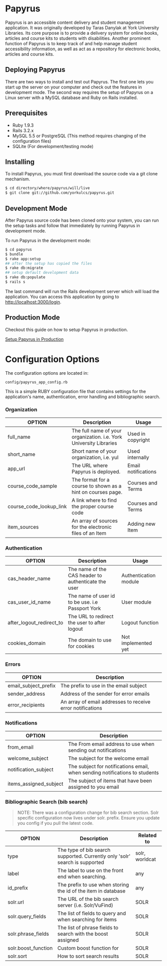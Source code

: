 Papyrus
========================================================================

Papyrus is an accessible content delivery and student management application. It was originally developed by Taras Danylak at York University Libraries. Its core purpose is to provide a delivery system for online books, articles and course kits to students with disabilities. Another prominent function of Papyrus is to keep track of and help manage student accessibility information, as well as act as a repository for electronic books, articles and course kits.

Deploying Papyrus
------------------

There are two ways to install and test out Papyrus. The first one lets you start up the server on your computer and check out the features in development mode. The second way requires the setup of Papyrus on a Linux server with a MySQL database and Ruby on Rails installed.

Prerequisites
-------------

- Ruby 1.9.3
- Rails 3.2.x
- MySQL 5.5 or PostgreSQL (This method requires changing of the configuration files)
- SQLite (For development/testing mode)

Installing
----------

To install Papyrus, you must first download the source code via a git clone mechanism.

```sh
$ cd directory/where/papyrus/will/live
$ git clone git://github.com/yorkulcs/papyrus.git
```

Development Mode
----------------

After Papyrus source code has been cloned onto your system, you can run the setup tasks and follow that immediately by running Papyrus in development mode.

To run Papyrus in the development mode:

```sh
$ cd papyrus
$ bundle
$ rake app:setup
## after the setup has copied the files
$ rake db:migrate
## setup default development data
$ rake db:populate
$ rails s
```

The last command will run the Rails development server which will load the application.
You can access this application by going to [http://localhost:3000/login](http://localhost:3000/login).


Production Mode
---------------

Checkout this guide on how to setup Papyrus in production.

[Setup Papyrus in Production](https://github.com/yorkulcs/papyrus/wiki/Setup-Papyrus-in-Production)

Configuration Options
=====================


The configuration options are located in:

```
config/papyrus_app_config.rb
```
This is a simple RUBY configuration file that contains settings for the application's name, authentication, error handling and bibliographic search.

### Organization

| OPTION                    | Description                                                        | Usage               |
|---------------------------|--------------------------------------------------------------------|---------------------|
| full_name                 | The full name of your organization. i.e. York University Libraries | Used in copyright   |
| short_name                | Short name of your organization, i.e. yul                          | Used internally     |
| app_url                   | The URL where Papyrus is deployed.                                 | Email notifications |
| course\_code\_sample      | The format for a course to shown as a hint on courses page.        | Courses and Terms   |
| course\_code\_lookup_link | A link where to find the proper course code												 | Courses and Terms   |
| item_sources              | An array of sources for the electronic files of an Item            | Adding new Item     |

### Authentication

| OPTION                      | Description                                         | Usage                 |
|-----------------------------|-----------------------------------------------------|-----------------------|
| cas\_header\_name           | The name of the CAS header to authenticate the user | Authentication module |
| cas\_user\_id\_name       | The name of user id to be use. i.e Passport York    | User module           |
| after\_logout\_redirect\_to | The URL to redirect the user to after logout        | Logout function       |
| cookies_domain              | The domain to use for cookies                       | Not implemented yet   |


### Errors

| OPTION                 | Description                                                |
|------------------------|------------------------------------------------------------|
| email\_subject\_prefix | The prefix to use in the email subject                     |
| sender_address         | Address of the sender for error emails                     |
| error_recipients       | An array of email addresses to receive error notifications |

### Notifications

| OPTION                   | Description                                                                 |
|--------------------------|-----------------------------------------------------------------------------|
| from_email               | The From email address to use when sending out notifications                |
| welcome_subject          | The subject for the welcome email                                           |
| notification_subject     | The subject for notifications email, when sending notifications to students |
| items\_assigned\_subject | The subject of items that have been assigned to you email                   |


### Bibliographic Search (bib search)

>  NOTE:  There was a configuration change for bib search section. Solr specific configuration now lives under solr. prefix. Ensure you update you config if you pull the latest code.

| OPTION              | Description                                                                 | Related to     |
|---------------------|-----------------------------------------------------------------------------|----------------|
| type                | The type of bib search supported. Currently only 'solr' search is supported | solr, worldcat |
| label               | The label to use on the front end when searching.                           | any  |
| id_prefix           | The prefix to use when storing the id of the item in database               | any  |
| solr.url            | The URL of the bib search server (i.e. Solr/VuFind)                         | SOLR |
| solr.query_fields   | The list of fields to query and when searching for items                    | SOLR |
| solr.phrase_fields  | The list of phrase fields to search with the boost assigned                 | SOLR |
| solr.boost_function | Custom boost function for                                                   | SOLR |
| solr.sort           | How to sort search results                                                  | SOLR |
